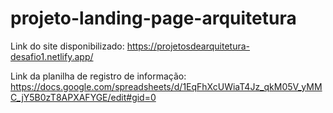 # projeto-landing-page-arquitetura

Link do site disponibilizado: https://projetosdearquitetura-desafio1.netlify.app/

Link da planilha de registro de informação: https://docs.google.com/spreadsheets/d/1EqFhXcUWiaT4Jz_qkM05V_yMMC_jY5B0zT8APXAFYGE/edit#gid=0
